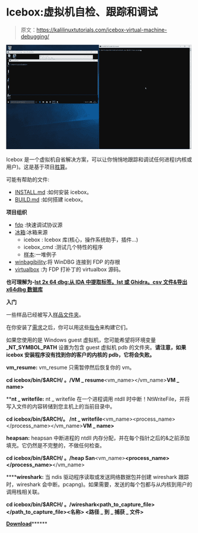 # Icebox:虚拟机自检、跟踪和调试

> 原文：<https://kalilinuxtutorials.com/icebox-virtual-machine-debugging/>

[![Icebox : Virtual Machine Introspection, Tracing & Debugging](img/a476f02a26404ced30f22830260aa747.png "Icebox : Virtual Machine Introspection, Tracing & Debugging")](https://1.bp.blogspot.com/-DuuNKAB2hew/XR1khRnMLhI/AAAAAAAABMg/WcxID-1bxzMq1T3uEais5daN8B9s4EfdACLcBGAs/s1600/wireshark_icebox.gif)

Icebox 是一个虚拟机自省解决方案，可以让你悄悄地跟踪和调试任何进程(内核或用户)。这是基于项目[胜算](https://github.com/Winbagility/Winbagility)。

可能有帮助的文件:

*   [INSTALL.md](https://github.com/thalium/icebox/blob/master/doc/INSTALL.md) :如何安装 icebox。
*   [BUILD.md](https://github.com/thalium/icebox/blob/master/doc/BUILD.md) :如何搭建 icebox。

**项目组织**

*   [fdp](https://github.com/thalium/icebox/blob/master/src/FDP) :快速调试协议源
*   [冰箱](https://github.com/thalium/icebox/blob/master/src/icebox):冰箱来源
    *   icebox : Icebox 库(核心，操作系统助手，插件…)
    *   icebox_cmd :测试几个特性的程序
    *   [样本](https://github.com/thalium/icebox/blob/master/src/icebox/samples):一堆例子
*   [winbagibility](https://github.com/thalium/icebox/blob/master/src/Winbagility):将 WinDBG 连接到 FDP 的存根
*   [virtualbox](https://github.com/thalium/icebox/blob/master/third_party/virtualbox) :为 FDP 打补丁的 virtualbox 源码。

**也可理解为-[lst 2x 64 dbg:从 IDA 中提取标签。lst 或 Ghidra。csv 文件&导出 x64dbg 数据库](https://kalilinuxtutorials.com/lst2x64dbg-extract-labels/)**

**入门**

一些样品已经被写入[样品文件夹](https://github.com/thalium/icebox/blob/master/src/icebox/samples)。

在你安装了[需求](https://github.com/thalium/icebox/blob/master/doc/BUILD.md#requirements-to-compile-icebox)之后，你可以用这些[指令](https://github.com/thalium/icebox/blob/master/doc/BUILD.gen.md#stage-build)来构建它们。

如果您使用的是 Windows guest 虚拟机，您可能希望将环境变量 **_NT_SYMBOL_PATH** 设置为包含 guest 虚拟机 pdb 的文件夹。**请注意，如果 icebox 安装程序没有找到你的客户的内核的 pdb，它将会失败。**

**vm_resume:**
vm_resume 只需暂停然后恢复你的 vm。

**cd icebox/bin/$ARCH/
。/VM _ resume**<vm_name></vm_name>****VM _ name>****

 ****nt _ writefile:**
nt _ writefile 在一个进程调用 ntdll 时中断！NtWriteFile，并将写入文件的内容转储到您主机上的当前目录中。

**cd icebox/bin/$ARCH/。
/nt _ writefile**<vm_name><process_name></process_name></vm_name>**VM _ name><process _ name>**

**heapsan:**
heapsan 中断进程的 ntdll 内存分配，并在每个指针之后的&之前添加填充。它仍然是不完整的，不做任何检查。

**cd icebox/bin/$ARCH/
。/heap San**<vm_name>**<process_name></process_name>**</vm_name>******<VM _ name><process _ name>******

 ******wireshark:**
当 ndis 驱动程序读取或发送网络数据包并创建 wireshark 跟踪时，wireshark 会中断。pcapng)。如果需要，发送的每个包都与从内核到用户的调用栈相关联。

**cd icebox/bin/$ARCH/
。/wireshark**<name>**<path_to_capture_file></path_to_capture_file>**</name>******<名称> <路径 _ 到 _ 捕获 _ 文件>******

****[**Download**](https://github.com/thalium/icebox)**********